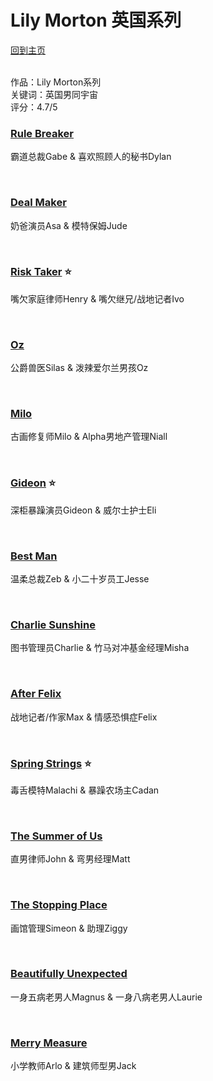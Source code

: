 # Lily Morton 英国系列
[回到主页](https://boheme130.github.io/Fiction.git.io/)
<br>
<br>

作品：Lily Morton系列<br>
关键词：英国男同宇宙<br>
评分：4.7/5<br>

### [Rule Breaker](https://share.api.weibo.cn/share/249827230.html?weibo_id=4145512569360290)
霸道总裁Gabe & 喜欢照顾人的秘书Dylan

<br>


### [Deal Maker](https://boheme130.github.io/DealMaker/)
奶爸演员Asa & 模特保姆Jude

<br>



### [Risk Taker](https://boheme130.github.io/RiskTaker/) ⭐️
嘴欠家庭律师Henry & 嘴欠继兄/战地记者Ivo

<br>



### [Oz](https://boheme130.github.io/Oz/)
公爵兽医Silas & 泼辣爱尔兰男孩Oz

<br>



### [Milo](https://boheme130.github.io/Milo/)
古画修复师Milo & Alpha男地产管理Niall

<br>


### [Gideon](https://boheme130.github.io/Gideon/) ⭐️
深柜暴躁演员Gideon & 威尔士护士Eli

<br>


### [Best Man](https://boheme130.github.io/BestMan.git.io/)
温柔总裁Zeb & 小二十岁员工Jesse

<br>


### [Charlie Sunshine]()
图书管理员Charlie & 竹马对冲基金经理Misha

<br>


### [After Felix](https://boheme130.github.io/AfterFelix.git.io/)
战地记者/作家Max & 情感恐惧症Felix

<br>


### [Spring Strings](https://boheme130.github.io/SpringStrings/) ⭐️
毒舌模特Malachi & 暴躁农场主Cadan

<br>


### [The Summer of Us](https://boheme130.github.io/SummerOfUs/)
直男律师John & 弯男经理Matt

<br>


### [The Stopping Place]()
画馆管理Simeon & 助理Ziggy

<br>


### [Beautifully Unexpected](https://boheme130.github.io/BeautifUnexp.git.io/)
一身五病老男人Magnus & 一身八病老男人Laurie

<br>


### [Merry Measure](https://boheme130.github.io/MerryMeasure/)
小学教师Arlo & 建筑师型男Jack
